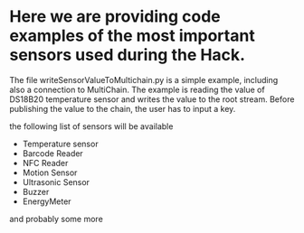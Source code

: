 # Here we are providing code examples of the most important sensors used during the Hack.

The file writeSensorValueToMultichain.py is a simple example, including also a connection to MultiChain. The example is reading the value of DS18B20 temperature sensor and writes the value to the root stream. Before publishing the value to the chain, the user has to input a key.

the following list of sensors will be available
* Temperature sensor
* Barcode Reader
* NFC Reader
* Motion Sensor
* Ultrasonic Sensor
* Buzzer
* EnergyMeter

and probably some more
